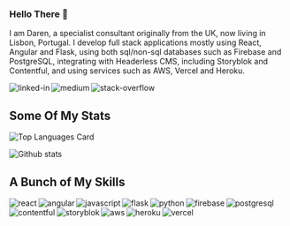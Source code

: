 ### Hello There 👋
I am Daren, a specialist consultant originally from the UK, now living in Lisbon, Portugal.  I develop full stack applications mostly using React, Angular and Flask, using both sql/non-sql databases such as Firebase and PostgreSQL, integrating with Headerless CMS, including Storyblok and Contentful, and using services such as AWS, Vercel and Heroku.

[<img align="left" alt="linked-in" src="https://img.shields.io/badge/linkedin-%230077B5.svg?&style=for-the-badge&logo=linkedin&logoColor=white" />](https://www.linkedin.com/in/darensdw)

[<img align="left" alt="medium" src="https://img.shields.io/badge/medium-%2312100E.svg?&style=for-the-badge&logo=medium&logoColor=white" />](https://medium.com/@darensdw)

[<img align="left" alt="stack-overflow" src="https://img.shields.io/badge/stack%20overflow-FE7A16?logo=stack-overflow&logoColor=white&style=for-the-badge" />](https://stackoverflow.com/users/400360/docgecko)
<br>

## Some Of My Stats
![Top Languages Card](https://github-readme-stats.vercel.app/api/top-langs/?username=docgecko&theme=highcontrast&hide=coffeescript,handlebars,xslt,php)

![Github stats](https://github-readme-stats.vercel.app/api?username=docgecko&theme=highcontrast&show_icons=true&count_private=true)



## A Bunch of My Skills
<p>
<img align="left" style="padding-botton: 20px" alt="react" src="https://img.shields.io/badge/-React-61DAFB?logo=react&logoColor=white&style=for-the-badge" />
<img align="left" style="padding-botton: 20px" alt="angular" src="https://img.shields.io/badge/-Angular-DD0031?logo=angular&logoColor=white&style=for-the-badge" />
<img align="left" style="padding-botton: 20px" alt="javascript" src="https://img.shields.io/badge/-Javascript-F7DF1E?logo=angular&logoColor=white&style=for-the-badge" />
</p>
<p>
<img align="left" style="padding-botton: 20px" alt="flask" src="https://img.shields.io/badge/-Flask-000000?logo=flask&logoColor=white&style=for-the-badge" />
<img align="left" style="padding-botton: 20px" alt="python" src="https://img.shields.io/badge/-Python-3776AB?logo=python&logoColor=white&style=for-the-badge" />
</p>
<p>
<img align="left" style="padding-botton: 20px" alt="firebase" src="https://img.shields.io/badge/-Firebase-FFCA28?logo=firebase&logoColor=white&style=for-the-badge" />
<img align="left" style="padding-botton: 20px" alt="postgresql" src="https://img.shields.io/badge/-PostgreSQL-4169E1?logo=postgresql&logoColor=white&style=for-the-badge" />
</p>
<p>
<img align="left" style="padding-botton: 20px" alt="contentful" src="https://img.shields.io/badge/-Contentful-2478CC?logo=contentful&logoColor=white&style=for-the-badge" />
<img align="left" style="padding-botton: 20px" alt="storyblok" src="https://img.shields.io/badge/-Storyblok-09B3AF?logo=storyblok&logoColor=white&style=for-the-badge" />
</p>
<p>
<img align="left" style="padding-botton: 20px" alt="aws" src="https://img.shields.io/badge/Amazon%20AWS-%23232F3E?logo=amazon-aws&logoColor=white&style=for-the-badge" />
<img align="left" style="padding-botton: 20px" alt="heroku" src="https://img.shields.io/badge/Heroku-430098?logo=heroku&logoColor=white&style=for-the-badge" />
<img align="left" style="padding-botton: 20px" alt="vercel" src="https://img.shields.io/badge/Vercel-000000?logo=vercel&logoColor=white&style=for-the-badge" />
</p>
